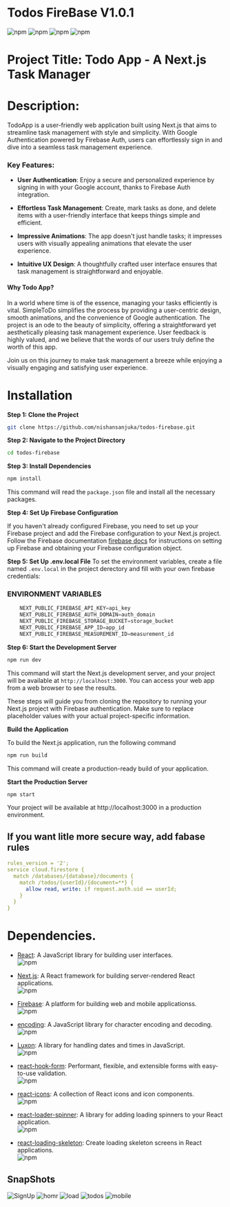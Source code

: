 # Todos FireBase V1.0.1

![npm](https://img.shields.io/badge/react-18-blue)
![npm](https://img.shields.io/badge/next-14.0.1-purple)
![npm](https://img.shields.io/badge/firebase-10.5.2-orange)
![npm](https://img.shields.io/badge/firebase-auth-red)

# Project Title: Todo App - A Next.js Task Manager

# Description:

TodoApp is a user-friendly web application built using Next.js that aims to streamline task management with style and simplicity. With Google Authentication powered by Firebase Auth, users can effortlessly sign in and dive into a seamless task management experience.

### Key Features:

- **User Authentication**: Enjoy a secure and personalized experience by signing in with your Google account, thanks to Firebase Auth integration.

- **Effortless Task Management**: Create, mark tasks as done, and delete items with a user-friendly interface that keeps things simple and efficient.

- **Impressive Animations**: The app doesn't just handle tasks; it impresses users with visually appealing animations that elevate the user experience.

- **Intuitive UX Design**: A thoughtfully crafted user interface ensures that task management is straightforward and enjoyable.

#### Why Todo App?

In a world where time is of the essence, managing your tasks efficiently is vital. SimpleToDo simplifies the process by providing a user-centric design, smooth animations, and the convenience of Google authentication. The project is an ode to the beauty of simplicity, offering a straightforward yet aesthetically pleasing task management experience. User feedback is highly valued, and we believe that the words of our users truly define the worth of this app.

Join us on this journey to make task management a breeze while enjoying a visually engaging and satisfying user experience.

# Installation

**Step 1: Clone the Project**

```bash
git clone https://github.com/nishansanjuka/todos-firebase.git
```
**Step 2: Navigate to the Project Directory**

```bash
cd todos-firebase
```
**Step 3: Install Dependencies**
```bash
npm install
```
This command will read the `package.json` file and install all the necessary packages.

**Step 4: Set Up Firebase Configuration**

If you haven't already configured Firebase, you need to set up your Firebase project and add the Firebase configuration to your Next.js project. Follow the Firebase documentation [firebase docs](https://firebase.google.com/docs/) for instructions on setting up Firebase and obtaining your Firebase configuration object.

**Step 5: Set Up .env.local File**
To set the environment variables, create a file named `.env.local` in the project derectory and fill with your own firebase credentials:

### ENVIRONMENT VARIABLES

```javascript
    NEXT_PUBLIC_FIREBASE_API_KEY=api_key
    NEXT_PUBLIC_FIREBASE_AUTH_DOMAIN=auth_domain
    NEXT_PUBLIC_FIREBASE_STORAGE_BUCKET=storage_bucket
    NEXT_PUBLIC_FIREBASE_APP_ID=app_id
    NEXT_PUBLIC_FIREBASE_MEASUREMENT_ID=measurement_id
```

**Step 6: Start the Development Server**

```bash
npm run dev
```
This command will start the Next.js development server, and your project will be available at `http://localhost:3000`. You can access your web app from a web browser to see the results.

These steps will guide you from cloning the repository to running your Next.js project with Firebase authentication. Make sure to replace placeholder values with your actual project-specific information.


**Build the Application**

To build the Next.js application, run the following command

```bash
npm run build
```
This command will create a production-ready build of your application.

**Start the Production Server**

```bash
npm start
```
Your project will be available at http://localhost:3000 in a production environment.

## If you want litle more secure way, add fabase rules

```yml
rules_version = '2';
service cloud.firestore {
  match /databases/{database}/documents {
    match /todos/{userId}/{document=**} {
      allow read, write: if request.auth.uid == userId;
    }
  }
}
```

# Dependencies.

- [React](https://reactjs.org/): A JavaScript library for building user interfaces.<br/>
  ![npm](https://img.shields.io/badge/npm-18-red)

- [Next.js](https://nextjs.org/): A React framework for building server-rendered React applications.<br/>
  ![npm](https://img.shields.io/badge/npm-14.0.1-purple)

- [Firebase](https://www.npmjs.com/package/firebase): A platform for building web and mobile applicationss.<br/>
    ![npm](https://img.shields.io/badge/npm-10.5.2-orange)


- [encoding](https://www.npmjs.com/package/encoding): A JavaScript library for character encoding and decoding.<br/>
    ![npm](https://img.shields.io/badge/npm-0.1.13-blue)

- [Luxon](https://www.npmjs.com/package/luxon): A library for handling dates and times in JavaScript.<br/>
  ![npm](https://img.shields.io/badge/npm-3.4.3-rose)

- [react-hook-form](https://react-hook-form.com/): Performant, flexible, and extensible forms with easy-to-use validation.<br/>
  ![npm](https://img.shields.io/badge/npm-7.48.2-purple)

- [react-icons](https://www.npmjs.com/package/react-icons): A collection of React icons and icon components.<br/>
  ![npm](https://img.shields.io/badge/npm-4.11.0-black)

- [react-loader-spinner](https://www.npmjs.com/package/react-loader-spinner): A library for adding loading spinners to your React application.<br/>
  ![npm](https://img.shields.io/badge/npm-5.4.5-black)

- [react-loading-skeleton](https://www.npmjs.com/package/react-loading-skeleton): Create loading skeleton screens in React applications.<br/>
  ![npm](https://img.shields.io/badge/npm-3.3.1-black)

## SnapShots

![SignUp](./screenshots/Screenshot%202023-11-06%20235202.png)
![homr](./screenshots/Screenshot%202023-11-06%20231951.png)
![load](./screenshots/Screenshot%202023-11-06%20234258.png)
![todos](./screenshots/Screenshot%202023-11-06%20235101.png)
![mobile](./screenshots/Screenshot%202023-11-06%20235138.png)
